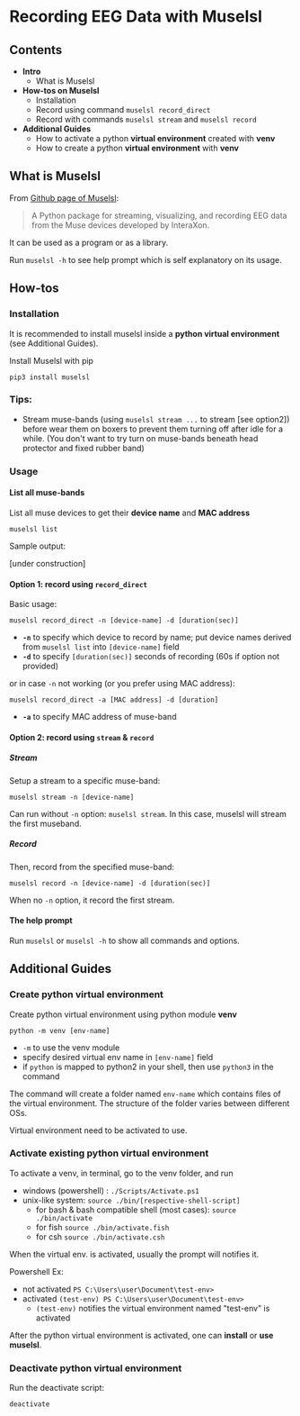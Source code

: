 # Recording EEG Data with Muselsl

## Contents
- **Intro**
    - What is Muselsl
- **How-tos on Muselsl**
    - Installation
    - Record using command `muselsl record_direct`
    - Record with commands `muselsl stream` and `muselsl record`
- **Additional Guides**
    - How to activate a python **virtual environment** created with **venv**
    - How to create a python **virtual environment** with **venv**

## What is Muselsl
From [Github page of Muselsl](https://github.com/alexandrebarachant/muse-lsl):
> A Python package for streaming, visualizing, 
> and recording EEG data from the Muse devices developed by InteraXon.

It can be used as a program or as a library.

Run `muselsl -h` to see help prompt which is self explanatory on its usage. 

## How-tos
### Installation

It is recommended to install muselsl inside a **python virtual environment** (see Additional Guides).

Install Muselsl with pip
```
pip3 install muselsl
```

### Tips:
- Stream muse-bands (using `muselsl stream ...` to stream [see option2]) before wear them on boxers to prevent them turning off after idle for a while. 
(You don't want to try turn on muse-bands beneath head protector and fixed rubber band)

### Usage
#### List all muse-bands
List all muse devices to get their **device name** and **MAC address**
```
muselsl list
```
Sample output:

[under construction]



#### Option 1: record using `record_direct`
Basic usage:
```
muselsl record_direct -n [device-name] -d [duration(sec)]
```
- **`-n`** to specify which device to record by name; put device names derived from `muselsl list` into `[device-name]` field
- **`-d`** to specify `[duration(sec)]` seconds of recording (60s if option not provided)

or in case `-n` not working (or you prefer using MAC address):
```
muselsl record_direct -a [MAC address] -d [duration]
```
- **`-a`** to specify MAC address of muse-band


#### Option 2: record using `stream` & `record`
##### Stream
Setup a stream to a specific muse-band:
```
muselsl stream -n [device-name]
```
Can run without `-n` option: `muselsl stream`. In this case, muselsl will stream the first museband.

##### Record
Then, record from the specified muse-band:
```
muselsl record -n [device-name] -d [duration(sec)]
```
When no `-n` option, it record the first stream.


#### The help prompt
Run `muselsl` or `muselsl -h` to show all commands and options.

## Additional Guides

### Create python virtual environment
Create python virtual environment using python module **venv**
```
python -m venv [env-name]
```
- `-m` to use the venv module
- specify desired virtual env name in `[env-name]` field
- if `python` is mapped to python2 in your shell, then use `python3` in the command

The command will create a folder named `env-name` which contains 
files of the virtual environment. The structure of the folder varies 
between different OSs.

Virtual environment need to be activated to use.

### Activate existing python virtual environment

To activate a venv, in terminal, go to the venv folder, and run
- windows (powershell) : `./Scripts/Activate.ps1`
- unix-like system: `source ./bin/[respective-shell-script]`
    - for bash & bash compatible shell (most cases): `source ./bin/activate`
    - for fish `source ./bin/activate.fish`
    - for csh `source ./bin/activate.csh`

When the virtual env. is activated, usually the prompt will notifies it.

Powershell Ex:
- not activated `PS C:\Users\user\Document\test-env>`
- activated `(test-env) PS C:\Users\user\Document\test-env>`
    - `(test-env)` notifies the virtual environment named "test-env" is activated

After the python virtual environment is activated, one can **install** or **use muselsl**.

### Deactivate python virtual environment
Run the deactivate script:
```
deactivate
```
